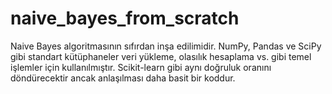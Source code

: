 # naive_bayes_from_scratch

Naive Bayes algoritmasının sıfırdan inşa edilimidir. NumPy, Pandas ve SciPy gibi standart kütüphaneler veri yükleme, olasılık hesaplama vs. gibi temel işlemler için kullanılmıştır.
Scikit-learn gibi aynı doğruluk oranını döndürecektir ancak anlaşılması daha basit bir koddur.
